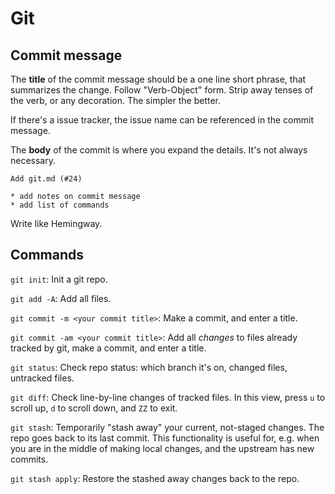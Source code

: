 # Git

## Commit message

The __title__ of the commit message should be a one line short phrase, that summarizes the change. Follow "Verb-Object" form. Strip away tenses of the verb, or any decoration. The simpler the better.

If there's a issue tracker, the issue name can be referenced in the commit message.

The __body__ of the commit is where you expand the details. It's not always necessary.

```
Add git.md (#24)

* add notes on commit message
* add list of commands
```

Write like Hemingway.

## Commands

`git init`: Init a git repo.

`git add -A`: Add all files.

`git commit -m <your commit title>`: Make a commit, and enter a title.

`git commit -am <your commit title>`: Add all _changes_ to files already tracked by git, make a commit, and enter a title.

`git status`: Check repo status: which branch it's on, changed files, untracked files.

`git diff`: Check line-by-line changes of tracked files. In this view, press `u` to scroll up, `d` to scroll down, and `ZZ` to exit.

`git stash`: Temporarily "stash away" your current, not-staged changes. The repo goes back to its last commit. This functionality is useful for, e.g. when you are in the middle of making local changes, and the upstream has new commits.

`git stash apply`: Restore the stashed away changes back to the repo.

<!-- TODO: branching, resolving a conflict, tagging? -->